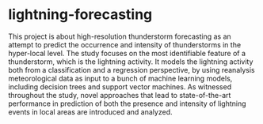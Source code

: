 # lightning-forecasting
This project is about high-resolution thunderstorm forecasting as an attempt to predict the occurrence and intensity of thunderstorms in the hyper-local level. The study focuses on the most identifiable feature of a thunderstorm, which is the lightning activity. It models the lightning activity both from a classification and a regression perspective, by using reanalysis meteorological data as input to a bunch of machine learning models, including decision trees and support vector machines. As witnessed throughout the study, novel approaches that lead to state-of-the-art performance in prediction of both the presence and intensity of lightning events in local areas are introduced and analyzed.
